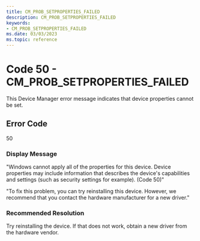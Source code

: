 ```yaml
---
title: CM_PROB_SETPROPERTIES_FAILED
description: CM_PROB_SETPROPERTIES_FAILED
keywords:
- CM_PROB_SETPROPERTIES_FAILED
ms.date: 03/03/2023
ms.topic: reference
---
```


# Code 50 - CM_PROB_SETPROPERTIES_FAILED

This Device Manager error message indicates that device properties cannot be set.

## Error Code

50

### Display Message

"Windows cannot apply all of the properties for this device. Device properties may include information that describes the device's capabilities and settings (such as security settings for example). (Code 50)"

"To fix this problem, you can try reinstalling this device. However, we recommend that you contact the hardware manufacturer for a new driver."

### Recommended Resolution

Try reinstalling the device. If that does not work, obtain a new driver from the hardware vendor.
